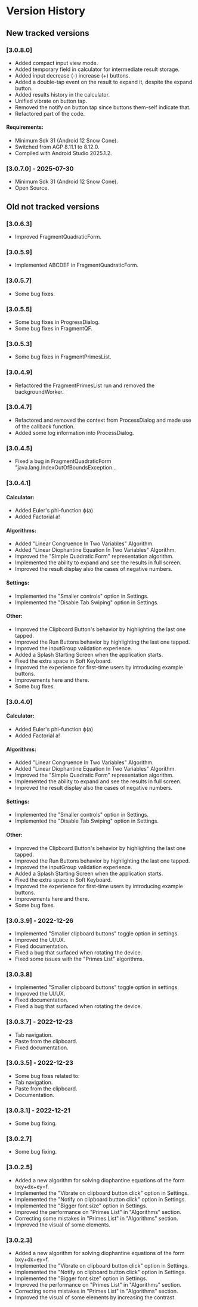 # Version History

## New tracked versions

### [3.0.8.0]
- Added compact input view mode.
- Added temporary field in calculator for intermediate result storage.
- Added input decrease (-) increase (+) buttons.
- Added a double-tap event on the result to expand it, despite the expand button.
- Added results history in the calculator.
- Unified vibrate on button tap.
- Removed the notify on button tap since buttons them-self indicate that.
- Refactored part of the code.

#### Requirements:
- Minimum Sdk 31 (Android 12 Snow Cone).
- Switched from AGP 8.11.1 to 8.12.0.
- Compiled with Android Studio 2025.1.2.

### [3.0.7.0] - 2025-07-30
- Minimum Sdk 31 (Android 12 Snow Cone).
- Open Source.

## Old not tracked versions

### [3.0.6.3]
- Improved FragmentQuadraticForm.

### [3.0.5.9]
- Implemented ABCDEF in FragmentQuadraticForm.

### [3.0.5.7]
- Some bug fixes.

### [3.0.5.5]
- Some bug fixes in ProgressDialog.
- Some bug fixes in FragmentQF.

### [3.0.5.3]
- Some bug fixes in FragmentPrimesList.

### [3.0.4.9]
- Refactored the FragmentPrimesList run and removed the backgroundWorker.

### [3.0.4.7]
- Refactored and removed the context from ProcessDialog and made use of the callback function. 
- Added some log information into ProcessDialog.

### [3.0.4.5]
- Fixed a bug in FragmentQuadraticForm "java.lang.IndexOutOfBoundsException...

### [3.0.4.1]
#### Calculator:
- Added Euler's phi-function ϕ(a)
- Added Factorial a!
#### Algorithms:
- Added "Linear Congruence In Two Variables" Algorithm.
- Added "Linear Diophantine Equation In Two Variables" Algorithm.
- Improved the "Simple Quadratic Form" representation algorithm.
- Implemented the ability to expand and see the results in full screen.
- Improved the result display also the cases of negative numbers.
#### Settings:
- Implemented the "Smaller controls" option in Settings.
- Implemented the "Disable Tab Swiping" option in Settings.
#### Other:
- Improved the Clipboard Button's behavior by highlighting the last one tapped.
- Improved the Run Buttons behavior by highlighting the last one tapped.
- Improved the inputGroup validation experience.
- Added a Splash Starting Screen when the application starts.
- Fixed the extra space in Soft Keyboard.
- Improved the experience for first-time users by introducing example buttons.
- Improvements here and there.
- Some bug fixes.

### [3.0.4.0]
#### Calculator:
- Added Euler's phi-function ϕ(a)
- Added Factorial a!
#### Algorithms:
- Added "Linear Congruence In Two Variables" Algorithm.
- Added "Linear Diophantine Equation In Two Variables" Algorithm.
- Improved the "Simple Quadratic Form" representation algorithm.
- Implemented the ability to expand and see the results in full screen.
- Improved the result display also the cases of negative numbers.
#### Settings:
- Implemented the "Smaller controls" option in Settings.
- Implemented the "Disable Tab Swiping" option in Settings.
#### Other:
- Improved the Clipboard Button's behavior by highlighting the last one tapped.
- Improved the Run Buttons behavior by highlighting the last one tapped.
- Improved the inputGroup validation experience.
- Added a Splash Starting Screen when the application starts.
- Fixed the extra space in Soft Keyboard.
- Improved the experience for first-time users by introducing example buttons.
- Improvements here and there.
- Some bug fixes.

### [3.0.3.9] - 2022-12-26
- Implemented "Smaller clipboard buttons" toggle option in settings.
- Improved the UI/UX.
- Fixed documentation.
- Fixed a bug that surfaced when rotating the device.
- Fixed some issues with the "Primes List" algorithms.

### [3.0.3.8]
- Implemented "Smaller clipboard buttons" toggle option in settings.
- Improved the UI/UX.
- Fixed documentation.
- Fixed a bug that surfaced when rotating the device.

### [3.0.3.7] - 2022-12-23
- Tab navigation.
- Paste from the clipboard.
- Fixed documentation.


### [3.0.3.5] - 2022-12-23
- Some bug fixes related to:
- Tab navigation.
- Paste from the clipboard.
- Documentation.

### [3.0.3.1] - 2022-12-21
- Some bug fixing.

### [3.0.2.7]
- Some bug fixing.

### [3.0.2.5]
- Added a new algorithm for solving diophantine equations of the form bxy+dx+ey=f.
- Implemented the "Vibrate on clipboard button click" option in Settings.
- Implemented the "Notify on clipboard button click" option in Settings.
- Implemented the "Bigger font size" option in Settings.
- Improved the performance on "Primes List" in "Algorithms" section.
- Correcting some mistakes in "Primes List" in "Algorithms" section.
- Improved the visual of some elements.

### [3.0.2.3]
- Added a new algorithm for solving diophantine equations of the form bxy+dx+ey=f.
- Implemented the "Vibrate on clipboard button click" option in Settings.
- Implemented the "Notify on clipboard button click" option in Settings.
- Implemented the "Bigger font size" option in Settings.
- Improved the performance on "Primes List" in "Algorithms" section.
- Correcting some mistakes in "Primes List" in "Algorithms" section.
- Improved the visual of some elements by increasing the contrast.
